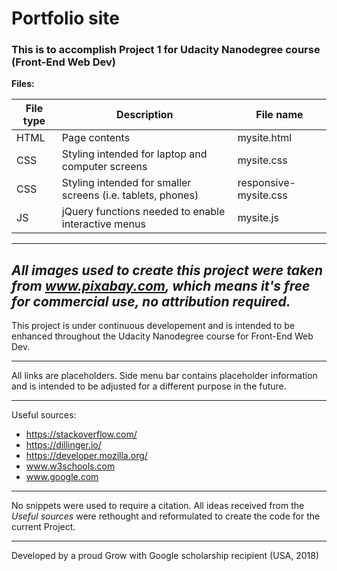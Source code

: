# **Portfolio site**

### This is to accomplish Project 1 for Udacity Nanodegree course (Front-End Web Dev)
**Files:**

| File type | Description | File name |
| ------ | ------ |------ |
| HTML | Page contents | mysite.html|
| CSS | Styling intended for laptop and computer screens | mysite.css |
| CSS | Styling intended for smaller screens (i.e. tablets, phones) | responsive-mysite.css |
| JS | jQuery functions needed to enable interactive menus | mysite.js |

----
*__All images used to create this project were taken from www.pixabay.com, which means it's free for commercial use, no attribution required.__*
----

This project is under continuous developement and is intended to be enhanced throughout the Udacity Nanodegree course for Front-End Web Dev.

----

All links are placeholders. Side menu bar contains placeholder information and is intended to be adjusted for a different purpose in the future.


----
Useful sources:
- https://stackoverflow.com/
- https://dillinger.io/
- https://developer.mozilla.org/
- www.w3schools.com
- www.google.com

----

No snippets were used to require a citation. All ideas received from the *Useful sources* were rethought and reformulated to create the code for the current Project.

----

 Developed by a proud Grow with Google scholarship recipient (USA, 2018)
